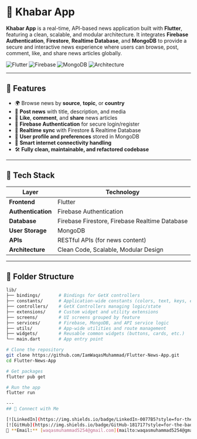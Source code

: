# 📱 Khabar App

**Khabar App** is a real-time, API-based news application built with **Flutter**, featuring a clean, scalable, and modular architecture. It integrates **Firebase Authentication**, **Firestore**, **Realtime Database**, and **MongoDB** to provide a secure and interactive news experience where users can browse, post, comment, like, and share news articles globally.

![Flutter](https://img.shields.io/badge/Flutter-Framework-blue?logo=flutter)
![Firebase](https://img.shields.io/badge/Firebase-Backend-yellow?logo=firebase)
![MongoDB](https://img.shields.io/badge/MongoDB-Database-green?logo=mongodb)
![Architecture](https://img.shields.io/badge/Architecture-Clean%20%7C%20Modular%20%7C%20Scalable-brightgreen)

---

## 🚀 Features

- 🌍 Browse news by **source**, **topic**, or **country**
- 📝 **Post news** with title, description, and media
- 💬 **Like**, **comment**, and **share** news articles
- 🔐 **Firebase Authentication** for secure login/register
- 🔄 **Realtime sync** with Firestore & Realtime Database
- 🧾 **User profile and preferences** stored in MongoDB
- 📶 **Smart internet connectivity handling**
- 🛠️ **Fully clean, maintainable, and refactored codebase**

---

## 🧱 Tech Stack

| Layer             | Technology                                      |
|------------------|--------------------------------------------------|
| **Frontend**      | Flutter                                          |
| **Authentication**| Firebase Authentication                         |
| **Database**      | Firebase Firestore, Firebase Realtime Database  |
| **User Storage**  | MongoDB                                          |
| **APIs**          | RESTful APIs (for news content)                 |
| **Architecture**  | Clean Code, Scalable, Modular Design            |

---

## 📁 Folder Structure

```bash
lib/
├── bindings/       # Bindings for GetX controllers
├── constants/      # Application-wide constants (colors, text, keys, etc.)
├── controllers/    # GetX Controllers managing logic/state
├── extensions/     # Custom widget and utility extensions
├── screens/        # UI screens grouped by feature
├── services/       # Firebase, MongoDB, and API service logic
├── utils/          # App-wide utilities and route management
├── widgets/        # Reusable common widgets (buttons, cards, etc.)
└── main.dart       # App entry point

# Clone the repository
git clone https://github.com/IamWaqasMuhammad/Flutter-News-App.git
cd Flutter-News-App

# Get packages
flutter pub get

# Run the app
flutter run

---
## 🔗 Connect with Me

[![LinkedIn](https://img.shields.io/badge/LinkedIn-0077B5?style=for-the-badge&logo=linkedin&logoColor=white)](https://www.linkedin.com/in/waqas-muhammad-0ba609290?utm_source=share&utm_campaign=share_via&utm_content=profile&utm_medium=android_app)  
[![GitHub](https://img.shields.io/badge/GitHub-181717?style=for-the-badge&logo=github&logoColor=white)](https://github.com/IamWaqasMuhammad)  
📧 **Email:** [waqasmuhammad5254@gmail.com](mailto:waqasmuhammad5254@gmail.com)
